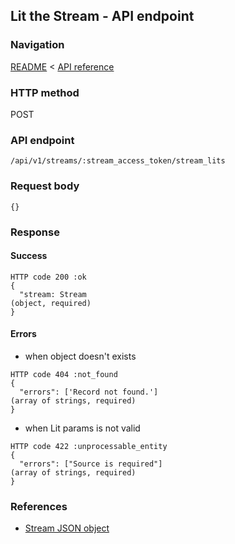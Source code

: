 ## Lit the Stream - API endpoint

### Navigation
[README](../../../../README.md)
<
[API reference](../../../api_reference.md)

### HTTP method
POST

### API endpoint
`/api/v1/streams/:stream_access_token/stream_lits`

### Request body
```
{}
```

### Response
#### Success
```
HTTP code 200 :ok
{
  "stream: Stream                                                               (object, required)
}
```

#### Errors
- when object doesn't exists
```
HTTP code 404 :not_found
{
  "errors": ['Record not found.']                                               (array of strings, required)
}
```

- when Lit params is not valid
```
HTTP code 422 :unprocessable_entity
{
  "errors": ["Source is required"]                                              (array of strings, required)
}
```

### References
- [Stream JSON object](../../../json_objects/stream.md)
